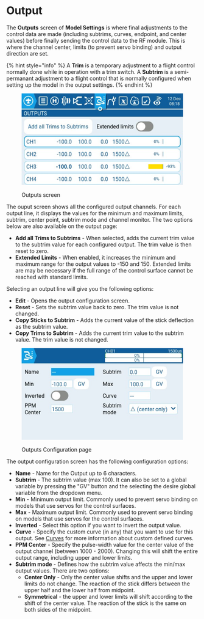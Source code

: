 # Output

The **Outputs** screen of **Model Settings** is where final adjustments to the control data are made (including subtrims, curves, endpoint, and center values) before finally sending the control data to the RF module. This is where the channel center, limits (to prevent servo binding) and output direction are set.

{% hint style="info" %}
A **Trim** is a temporary adjustment to a flight control normally done while in operation with a trim switch. A **Subtrim** is a semi-permanant adjustment to a flight control that is normally configured when setting up the model in the output settings.
{% endhint %}

<figure><img src="../../../../.gitbook/assets/outputs.jpg" alt=""><figcaption><p>Outputs screen</p></figcaption></figure>

The ouput screen shows all the configured output channels. For each output line, it displays the values for the minimum and maximum limits, subtrim, center point, subtrim mode and channel monitor. The two options below are also available on the output page:

* **Add all Trims to Subtrims** - When selected, adds the current trim value to the subtrim value for each configured output. The trim value is then reset to zero.
* **Extended Limits** - When enabled, it increases the minimum and maximum range for the output values to -150 and 150. Extended limits are may be necessary if the full range of the control surface cannot be reached with standard limits.

Selecting an output line will give you the following options:

* **Edit** - Opens the output configuration screen.
* **Reset** - Sets the subtrim value back to zero. The trim value is not changed.
* **Copy Sticks to Subtrim** - Adds the current value of the stick deflection as the subtrim value.
* **Copy Trims to Subtrim** - Adds the current trim value to the subtrim value. The trim value is not changed.

<figure><img src="../../../../.gitbook/assets/outputs2.jpg" alt=""><figcaption><p>Outputs Configuration page</p></figcaption></figure>

The output configuration screen has the following configuration options:

* **Name** - Name for the Output up to 6 characters.
* **Subtrim** - The subtrim value (max 100). It can also be set to a global variable by pressing the "GV" button and the selecting the desire global variable from the dropdown menu.
* **Min** - Minimum output limit. Commonly used to prevent servo binding on models that use servos for the control surfaces.
* **Max** - Maximum output limit. Commonly used to prevent servo binding on models that use servos for the control surfaces.
* **Inverted** - Select this option if you want to invert the output value.
* **Curve** - Specify the custom curve (in any) that you want to use for this output. See [Curves](../curves.md) for more information about custom defined curves.
* **PPM Center** - Specify the pulse-width value for the center value of the output channel (between 1000 - 2000). Changing this will shift the entire output range, including upper and lower limits.
* **Subtrim mode** - Defines how the subtrim value affects the min/max output values. There are two options:
  * **Center Only** - Only the center value shifts and the upper and lower limits do not change. The reaction of the stick differs between the upper half and the lower half from midpoint.
  * **Symmetrical** - the upper and lower limits will shift according to the shift of the center value. The reaction of the stick is the same on both sides of the midpoint.

